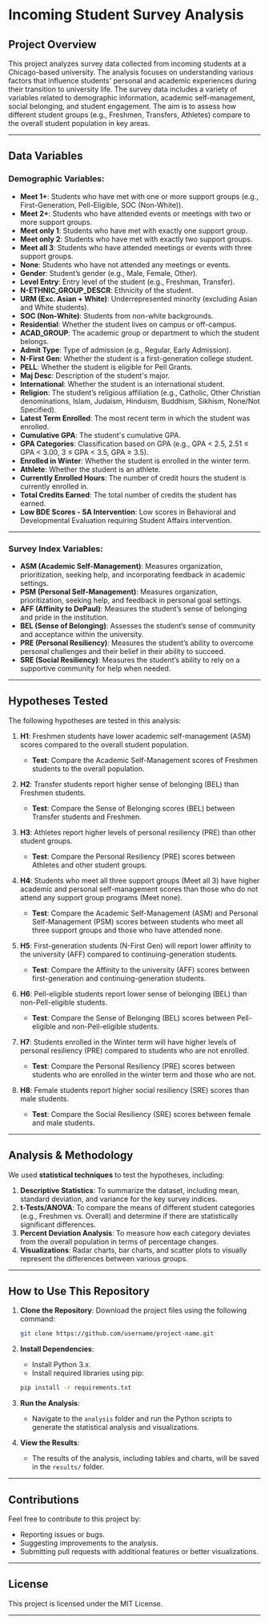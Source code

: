 # Incoming Student Survey Analysis

## Project Overview

This project analyzes survey data collected from incoming students at a Chicago-based university. The analysis focuses on understanding various factors that influence students' personal and academic experiences during their transition to university life. The survey data includes a variety of variables related to demographic information, academic self-management, social belonging, and student engagement. The aim is to assess how different student groups (e.g., Freshmen, Transfers, Athletes) compare to the overall student population in key areas.

---

## Data Variables

### Demographic Variables:

- **Meet 1+**: Students who have met with one or more support groups (e.g., First-Generation, Pell-Eligible, SOC (Non-White)).
- **Meet 2+**: Students who have attended events or meetings with two or more support groups.
- **Meet only 1**: Students who have met with exactly one support group.
- **Meet only 2**: Students who have met with exactly two support groups.
- **Meet all 3**: Students who have attended meetings or events with three support groups.
- **None**: Students who have not attended any meetings or events.
- **Gender**: Student’s gender (e.g., Male, Female, Other).
- **Level Entry**: Entry level of the student (e.g., Freshman, Transfer).
- **N-ETHNIC_GROUP_DESCR**: Ethnicity of the student.
- **URM (Exc. Asian + White)**: Underrepresented minority (excluding Asian and White students).
- **SOC (Non-White)**: Students from non-white backgrounds.
- **Residential**: Whether the student lives on campus or off-campus.
- **ACAD_GROUP**: The academic group or department to which the student belongs.
- **Admit Type**: Type of admission (e.g., Regular, Early Admission).
- **N-First Gen**: Whether the student is a first-generation college student.
- **PELL**: Whether the student is eligible for Pell Grants.
- **Maj Desc**: Description of the student's major.
- **International**: Whether the student is an international student.
- **Religion**: The student’s religious affiliation (e.g., Catholic, Other Christian denominations, Islam, Judaism, Hinduism, Buddhism, Sikhism, None/Not Specified).
- **Latest Term Enrolled**: The most recent term in which the student was enrolled.
- **Cumulative GPA**: The student's cumulative GPA.
- **GPA Categories**: Classification based on GPA (e.g., GPA < 2.5, 2.51 ≤ GPA < 3.00, 3 ≤ GPA < 3.5, GPA ≥ 3.5).
- **Enrolled in Winter**: Whether the student is enrolled in the winter term.
- **Athlete**: Whether the student is an athlete.
- **Currently Enrolled Hours**: The number of credit hours the student is currently enrolled in.
- **Total Credits Earned**: The total number of credits the student has earned.
- **Low BDE Scores - SA Intervention**: Low scores in Behavioral and Developmental Evaluation requiring Student Affairs intervention.

---

### Survey Index Variables:

- **ASM (Academic Self-Management)**: Measures organization, prioritization, seeking help, and incorporating feedback in academic settings.
- **PSM (Personal Self-Management)**: Measures organization, prioritization, seeking help, and feedback in personal goal settings.
- **AFF (Affinity to DePaul)**: Measures the student’s sense of belonging and pride in the institution.
- **BEL (Sense of Belonging)**: Assesses the student’s sense of community and acceptance within the university.
- **PRE (Personal Resiliency)**: Measures the student’s ability to overcome personal challenges and their belief in their ability to succeed.
- **SRE (Social Resiliency)**: Measures the student’s ability to rely on a supportive community for help when needed.

---

## Hypotheses Tested

The following hypotheses are tested in this analysis:

1. **H1**: Freshmen students have lower academic self-management (ASM) scores compared to the overall student population.
    - **Test**: Compare the Academic Self-Management scores of Freshmen students to the overall population.

2. **H2**: Transfer students report higher sense of belonging (BEL) than Freshmen students.
    - **Test**: Compare the Sense of Belonging scores (BEL) between Transfer students and Freshmen.

3. **H3**: Athletes report higher levels of personal resiliency (PRE) than other student groups.
    - **Test**: Compare the Personal Resiliency (PRE) scores between Athletes and other student groups.

4. **H4**: Students who meet all three support groups (Meet all 3) have higher academic and personal self-management scores than those who do not attend any support group programs (Meet none).
    - **Test**: Compare the Academic Self-Management (ASM) and Personal Self-Management (PSM) scores between students who meet all three support groups and those who have attended none.

5. **H5**: First-generation students (N-First Gen) will report lower affinity to the university (AFF) compared to continuing-generation students.
    - **Test**: Compare the Affinity to the university (AFF) scores between first-generation and continuing-generation students.

6. **H6**: Pell-eligible students report lower sense of belonging (BEL) than non-Pell-eligible students.
    - **Test**: Compare the Sense of Belonging (BEL) scores between Pell-eligible and non-Pell-eligible students.

7. **H7**: Students enrolled in the Winter term will have higher levels of personal resiliency (PRE) compared to students who are not enrolled.
    - **Test**: Compare the Personal Resiliency (PRE) scores between students who are enrolled in the winter term and those who are not.

8. **H8**: Female students report higher social resiliency (SRE) scores than male students.
    - **Test**: Compare the Social Resiliency (SRE) scores between female and male students.

---

## Analysis & Methodology

We used **statistical techniques** to test the hypotheses, including:

1. **Descriptive Statistics**: To summarize the dataset, including mean, standard deviation, and variance for the key survey indices.
2. **t-Tests/ANOVA**: To compare the means of different student categories (e.g., Freshmen vs. Overall) and determine if there are statistically significant differences.
3. **Percent Deviation Analysis**: To measure how each category deviates from the overall population in terms of percentage changes.
4. **Visualizations**: Radar charts, bar charts, and scatter plots to visually represent the differences between various groups.

---

## How to Use This Repository

1. **Clone the Repository**: Download the project files using the following command:
    ```bash
    git clone https://github.com/username/project-name.git
    ```

2. **Install Dependencies**:
    - Install Python 3.x.
    - Install required libraries using pip:
    ```bash
    pip install -r requirements.txt
    ```

3. **Run the Analysis**:
    - Navigate to the `analysis` folder and run the Python scripts to generate the statistical analysis and visualizations.

4. **View the Results**:
    - The results of the analysis, including tables and charts, will be saved in the `results/` folder.

---

## Contributions

Feel free to contribute to this project by:

- Reporting issues or bugs.
- Suggesting improvements to the analysis.
- Submitting pull requests with additional features or better visualizations.

---

## License

This project is licensed under the MIT License.

---

